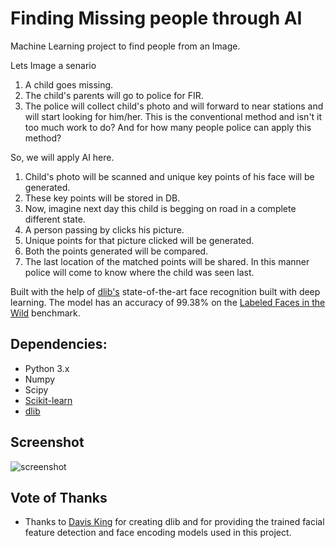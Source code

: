 # Finding Missing people through AI

Machine Learning project to find people from an Image.

Lets Image a senario
1. A child goes missing.
2. The child's parents will go to police for FIR.
3. The police will collect child's photo and will forward to near stations and will start looking for him/her.
This is the conventional method and isn't it too much work to do? And for how many people police can apply this method?

So, we will apply AI here.
1. Child's photo will be scanned and unique key points of his face will be generated.
2. These key points will be stored in DB.
3. Now, imagine next day this child is begging on road in a complete different state.
4. A person passing by clicks his picture.
5. Unique points for that picture clicked will be generated.
6. Both the points generated will be compared.
7. The last location of the matched points will be shared. In this manner police will come to know where the child was seen last.



Built with the help of [dlib's](http://dlib.net/) state-of-the-art face recognition built with deep learning.
The model has an accuracy of 99.38% on the [Labeled Faces in the Wild](http://vis-www.cs.umass.edu/lfw/) benchmark.

## Dependencies:

- Python 3.x
- Numpy
- Scipy
- [Scikit-learn](http://scikit-learn.org/stable/install.html)
- [dlib](http://dlib.net/)

## Screenshot

![screenshot](https://user-images.githubusercontent.com/20324385/55702786-4d48ff80-59f5-11e9-9b6e-a177ce4574e0.JPG)


    

## Vote of Thanks
- Thanks to [Davis King](https://github.com/davisking) for creating dlib and for providing the trained facial feature
  detection and face encoding models used in this project.
